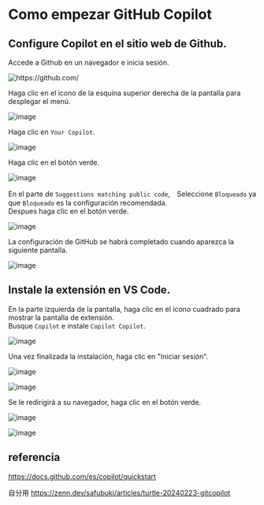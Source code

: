 # Como empezar GitHub Copilot

## Configure Copilot en el sitio web de Github.

Accede a Github en un navegador e inicia sesión.

![https://github.com/
](https://github.com/)

Haga clic en el icono de la esquina superior derecha de la pantalla para desplegar el menú.

![image](https://github.com/itcha-organization/git-tutorial/assets/83223664/f3a4fcde-d682-45f9-9631-8e5e35f14746)

Haga clic en `Your Copilot`.

![image](https://github.com/itcha-organization/git-tutorial/assets/83223664/c0ef6d7f-c0b8-409a-b19d-797215d31a2c)

Haga clic en el botón verde.

![image](https://github.com/itcha-organization/git-tutorial/assets/83223664/6dade2ae-b632-4874-a719-674f14d6a3ff)

En el parte de `Suggestions matching public code`,　Seleccione `Bloqueado` ya que `Bloqueado` es la configuración recomendada.<br>
Despues haga clic en el botón verde.

![image](https://github.com/itcha-organization/git-tutorial/assets/83223664/88b44df1-6ced-48f0-949e-42a37799a324)

La configuración de GitHub se habrá completado cuando aparezca la siguiente pantalla.

![image](https://github.com/itcha-organization/git-tutorial/assets/83223664/0413d649-d890-400d-a406-ae926855ec28)

## Instale la extensión en VS Code.

En la parte izquierda de la pantalla, haga clic en el icono cuadrado para mostrar la pantalla de extensión.<br>
Busque `Copilot` e instale `Copilot Copilot`.

![image](https://github.com/itcha-organization/git-tutorial/assets/83223664/d0f03cd6-3323-4493-b397-f3728c455223)

Una vez finalizada la instalación, haga clic en "Iniciar sesión".

![image](https://github.com/itcha-organization/git-tutorial/assets/83223664/f190e32e-2a21-4386-97a5-77e6a07a2c10)

![image](https://github.com/itcha-organization/git-tutorial/assets/83223664/feabf671-36c2-48cd-8ebd-e3e953084ee6)

Se le redirigirá a su navegador, haga clic en el botón verde.

![image](https://github.com/itcha-organization/git-tutorial/assets/83223664/b20023f3-3612-42b8-8414-a27716098402)

![image](https://github.com/itcha-organization/git-tutorial/assets/83223664/afc1f4b4-3566-4821-af05-b9f820c94f12)

## referencia


https://docs.github.com/es/copilot/quickstart

自分用
https://zenn.dev/safubuki/articles/turtle-20240223-gitcopilot
